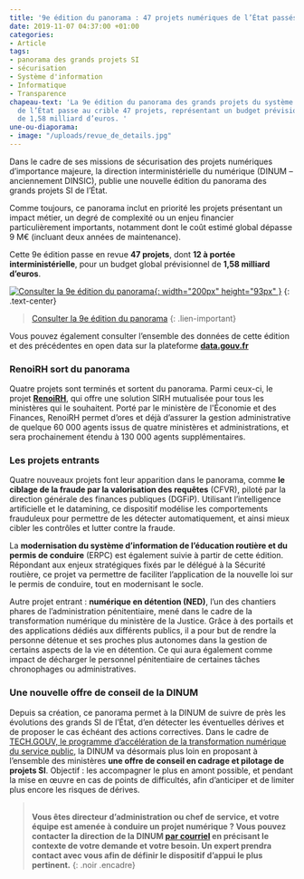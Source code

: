 ```yaml
---
title: '9e édition du panorama : 47 projets numériques de l’État passés en revue'
date: 2019-11-07 04:37:00 +01:00
categories:
- Article
tags:
- panorama des grands projets SI
- sécurisation
- Système d'information
- Informatique
- Transparence
chapeau-text: 'La 9e édition du panorama des grands projets du système d’information
  de l’État passe au crible 47 projets, représentant un budget prévisionnel global
  de 1,58 milliard d’euros. '
une-ou-diaporama:
- image: "/uploads/revue_de_details.jpg"
---
```


Dans le cadre de ses missions de sécurisation des projets numériques d’importance majeure, la direction interministérielle du numérique (DINUM – anciennement DINSIC), publie une nouvelle édition du panorama des grands projets SI de l’État.

Comme toujours, ce panorama inclut en priorité les projets présentant un impact métier, un degré de complexité ou un enjeu financier particulièrement importants, notamment dont le coût estimé global dépasse 9 M€ (incluant deux années de maintenance).

Cette 9e édition passe en revue **47 projets**, dont **12 à portée interministérielle**, pour un budget global prévisionnel de **1,58 milliard d’euros**.

[![Consulter la 9e édition du panorama](/uploads/capture_panorama-oct2019_500.png){: width="200px" height="93px" }](https://www.numerique.gouv.fr/publications/panorama-grands-projets-si/)
{: .text-center}
> [Consulter la 9e édition du panorama](https://www.numerique.gouv.fr/publications/panorama-grands-projets-si/)
{: .lien-important}

Vous pouvez également consulter l’ensemble des données de cette édition et des précédentes en open data sur la plateforme [**data.gouv.fr**](https://www.data.gouv.fr/fr/datasets/panorama-des-grands-projets-si-de-letat-1/)

### RenoiRH sort du panorama

Quatre projets sont terminés et sortent du panorama. Parmi ceux-ci, le projet [**RenoiRH**](https://www.economie.gouv.fr/cisirh/renoirh), qui offre une solution SIRH mutualisée pour tous les ministères qui le souhaitent. Porté par le ministère de l'Économie et des Finances, RenoiRH permet d’ores et déjà d’assurer la gestion administrative de quelque 60 000 agents issus de quatre ministères et administrations, et sera prochainement étendu à 130 000 agents supplémentaires.

### Les projets entrants

Quatre nouveaux projets font leur apparition dans le panorama, comme **le ciblage de la fraude par la valorisation des requêtes** (CFVR), piloté par la direction générale des finances publiques (DGFiP). Utilisant l’intelligence artificielle et le datamining, ce dispositif modélise les comportements frauduleux pour permettre de les détecter automatiquement, et ainsi mieux cibler les contrôles et lutter contre la fraude.

La **modernisation du système d’information de l’éducation routière et du permis de conduire** (ERPC) est également suivie à partir de cette édition. Répondant aux enjeux stratégiques fixés par le délégué à la Sécurité routière, ce projet va permettre de faciliter l’application de la nouvelle loi sur le permis de conduire, tout en modernisant le socle.

Autre projet entrant : **numérique en détention (NED)**, l’un des chantiers phares de l’administration pénitentiaire, mené dans le cadre de la transformation numérique du ministère de la Justice. Grâce à des portails et des applications dédiés aux différents publics, il a pour but de rendre la personne détenue et ses proches plus autonomes dans la gestion de certains aspects de la vie en détention. Ce qui aura également comme impact de décharger le personnel pénitentiaire de certaines tâches chronophages ou administratives.

### Une nouvelle offre de conseil de la DINUM

Depuis sa création, ce panorama permet à la DINUM de suivre de près les évolutions des grands SI de l’État, d’en détecter les éventuelles dérives et de proposer le cas échéant des actions correctives. Dans le cadre de [TECH.GOUV, le programme d’accélération de la transformation numérique du service public](https://www.numerique.gouv.fr/publication/tech-gouv-strategie-et-feuille-de-route-2019-2021/), la DINUM va désormais plus loin en proposant à l’ensemble des ministères **une offre de conseil en cadrage et pilotage de projets SI**. Objectif : les accompagner le plus en amont possible, et pendant la mise en œuvre en cas de points de difficultés, afin d’anticiper et de limiter plus encore les risques de dérives.

> <br>**Vous êtes directeur d’administration ou chef de service, et votre équipe est amenée à conduire un projet numérique ? Vous pouvez contacter la direction de la DINUM [par courriel](mailto:dinsic-sec-directeur@modernisation.gouv.fr) en précisant le contexte de votre demande et votre besoin. Un expert prendra contact avec vous afin de définir le dispositif d’appui le plus pertinent.**
{: .noir .encadre}